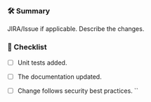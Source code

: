 ### 🛠 Summary

JIRA/Issue if applicable.
Describe the changes.

### 🧪 Checklist

- [ ] Unit tests added.
- [ ] The documentation updated.
- [ ] Change follows security best practices.
``

